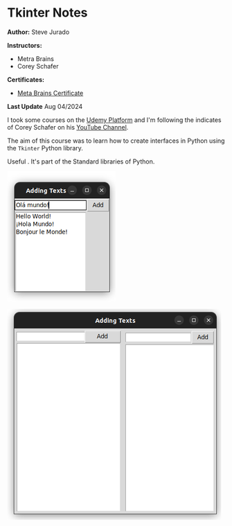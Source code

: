 # Tkinter Notes

**Author:** Steve Jurado

**Instructors:**
- Metra Brains
- Corey Schafer

**Certificates:**
- [Meta Brains Certificate](./assets/certicates/Certificate_MetaBrains.jpg)

**Last Update** Aug 04/2024

I took some courses on the [Udemy Platform](https://www.udemy.com/) and I'm following the indicates of Corey Schafer on his [YouTube Channel](https://www.youtube.com/watch?v=epDKamC-V-8). 

The aim of this course was to learn how to create interfaces in Python using the `Tkinter` Python library.

Useful . It's part of the Standard libraries of Python.

![](./assets/imgs/first_tkinter.png)

![](./assets/imgs/second_tkinter.png)